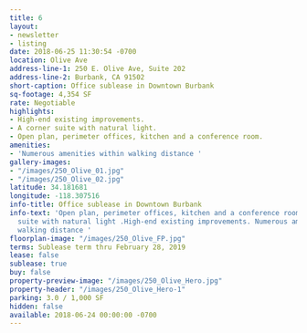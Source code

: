 ```yaml
---
title: 6
layout:
- newsletter
- listing
date: 2018-06-25 11:30:54 -0700
location: Olive Ave
address-line-1: 250 E. Olive Ave, Suite 202
address-line-2: Burbank, CA 91502
short-caption: Office sublease in Downtown Burbank
sq-footage: 4,354 SF
rate: Negotiable
highlights:
- High-end existing improvements.
- A corner suite with natural light.
- Open plan, perimeter offices, kitchen and a conference room.
amenities:
- 'Numerous amenities within walking distance '
gallery-images:
- "/images/250_Olive_01.jpg"
- "/images/250_Olive_02.jpg"
latitude: 34.181681
longitude: -118.307516
info-title: Office sublease in Downtown Burbank
info-text: 'Open plan, perimeter offices, kitchen and a conference room. A corner
  suite with natural light .High-end existing improvements. Numerous amenities within
  walking distance '
floorplan-image: "/images/250_Olive_FP.jpg"
terms: Sublease term thru February 28, 2019
lease: false
sublease: true
buy: false
property-preview-image: "/images/250_Olive_Hero.jpg"
property-header: "/images/250_Olive_Hero-1"
parking: 3.0 / 1,000 SF
hidden: false
available: 2018-06-24 00:00:00 -0700
---
```

